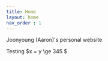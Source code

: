 ```yaml
---
title: Home
layout: home
nav_order : 1
---
```


Joonyoung (Aaron)'s personal website

Testing $x = y \ge 345 $
